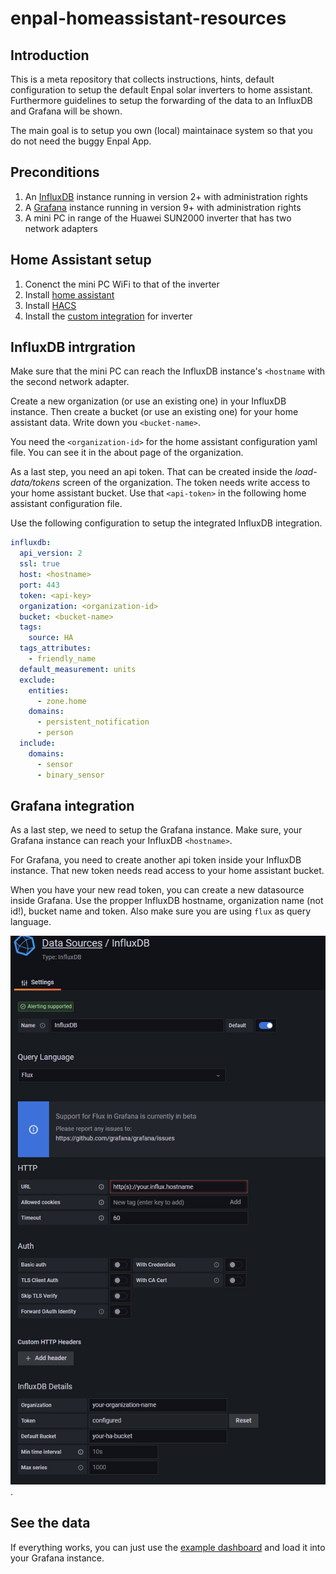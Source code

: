 # enpal-homeassistant-resources

## Introduction
This is a meta repository that collects instructions, hints, default configuration to setup the
default Enpal solar inverters to home assistant. Furthermore guidelines to setup the forwarding
of the data to an InfluxDB and Grafana will be shown.

The main goal is to setup you own (local) maintainace system so that you do not need the buggy
Enpal App.

## Preconditions
1. An [InfluxDB](https://www.influxdata.com/) instance running in version 2+ with administration rights
2. A [Grafana](https://grafana.com/) instance running in version 9+ with administration rights
3. A mini PC in range of the Huawei SUN2000 inverter that has two network adapters

## Home Assistant setup
1. Conenct the mini PC WiFi to that of the inverter
2. Install [home assistant](https://www.home-assistant.io/)
3. Install [HACS](https://github.com/hacs/integration)
4. Install the [custom integration](https://github.com/wlcrs/huawei_solar) for inverter

## InfluxDB intrgration
Make sure that the mini PC can reach the InfluxDB instance's `<hostname` with the second
network adapter.

Create a new organization (or use an existing one) in your InfluxDB instance. Then create
a bucket (or use an existing one) for your home assistant data. Write down you `<bucket-name>`.

You need the `<organization-id>` for the home assistant configuration yaml file. You can see
it in the about page of the organization.

As a last step, you need an api token. That can be created inside the _load-data/tokens_
screen of the organization. The token needs write access to your home assistant bucket.
Use that `<api-token>` in the following home assistant configuration file.

Use the following configuration to setup the integrated InfluxDB integration.
~~~yaml
influxdb:
  api_version: 2
  ssl: true
  host: <hostname>
  port: 443
  token: <api-key>
  organization: <organization-id>
  bucket: <bucket-name>
  tags:
    source: HA
  tags_attributes:
    - friendly_name
  default_measurement: units
  exclude:
    entities:
      - zone.home
    domains:
      - persistent_notification
      - person
  include:
    domains:
      - sensor
      - binary_sensor
~~~

## Grafana integration
As a last step, we need to setup the Grafana instance. Make sure, your Grafana instance
can reach your InfluxDB `<hostname>`.

For Grafana, you need to create another api token inside your InfluxDB instance. That new
token needs read access to your home assistant bucket.

When you have your new read token, you can create a new datasource inside Grafana. Use the
propper InfluxDB hostname, organization name (not id!), bucket name and token. Also make
sure you are using `flux` as query language.

![datasource](https://github.com/mustafauegly/enpal-homeassistant-resources/raw/main/grafana-datasource-configuration.png).

## See the data
If everything works, you can just use the
[example dashboard](https://github.com/mustafauegly/enpal-homeassistant-resources/blob/main/grafana-dashboard.json)
and load it into your Grafana instance.

